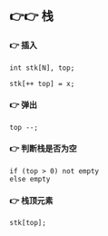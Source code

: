 ## 👉👉 栈

#### 👉 插入

```
int stk[N], top;

stk[++ top] = x;
```

#### 👉 弹出

```
top --;
```

#### 👉 判断栈是否为空

```
if (top > 0) not empty
else empty
```
#### 👉 栈顶元素

```
stk[top];
```

